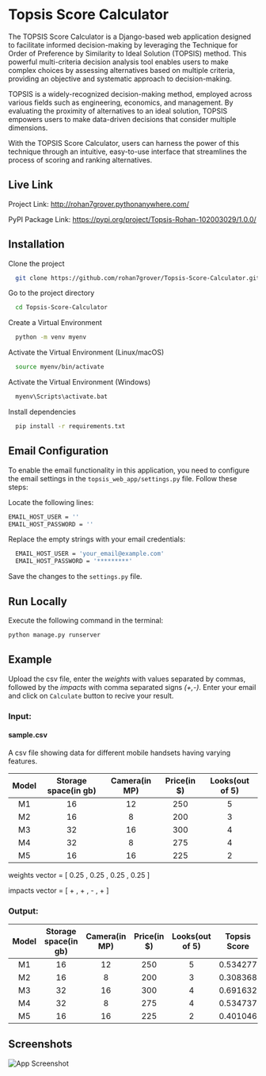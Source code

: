 # Topsis Score Calculator

The TOPSIS Score Calculator is a Django-based web application designed to facilitate informed decision-making by leveraging the Technique for Order of Preference by Similarity to Ideal Solution (TOPSIS) method. This powerful multi-criteria decision analysis tool enables users to make complex choices by assessing alternatives based on multiple criteria, providing an objective and systematic approach to decision-making.

TOPSIS is a widely-recognized decision-making method, employed across various fields such as engineering, economics, and management. By evaluating the proximity of alternatives to an ideal solution, TOPSIS empowers users to make data-driven decisions that consider multiple dimensions.

With the TOPSIS Score Calculator, users can harness the power of this technique through an intuitive, easy-to-use interface that streamlines the process of scoring and ranking alternatives.

## Live Link

Project Link: http://rohan7grover.pythonanywhere.com/

PyPI Package Link: https://pypi.org/project/Topsis-Rohan-102003029/1.0.0/

## Installation

Clone the project

```bash
  git clone https://github.com/rohan7grover/Topsis-Score-Calculator.git
```

Go to the project directory

```bash
  cd Topsis-Score-Calculator
```

Create a Virtual Environment

```bash
  python -m venv myenv
```

Activate the Virtual Environment (Linux/macOS)

```bash
  source myenv/bin/activate
```

Activate the Virtual Environment (Windows)

```bash
  myenv\Scripts\activate.bat
```

Install dependencies

```bash
  pip install -r requirements.txt
```

## Email Configuration

To enable the email functionality in this application, you need to configure the email settings in the `topsis_web_app/settings.py` file. Follow these steps:

Locate the following lines:

```bash
EMAIL_HOST_USER = ''
EMAIL_HOST_PASSWORD = ''
```

Replace the empty strings with your email credentials:

```bash
  EMAIL_HOST_USER = 'your_email@example.com'
  EMAIL_HOST_PASSWORD = '*********'
```

Save the changes to the `settings.py` file.

## Run Locally

Execute the following command in the terminal:

```bash
python manage.py runserver
```

## Example

Upload the csv file, enter the _weights_ with values separated by commas, followed by the _impacts_ with comma separated signs _(+,-)_.
Enter your email and click on `Calculate` button to recive your result.

### Input:

#### sample.csv

A csv file showing data for different mobile handsets having varying features.

| Model  | Storage space(in gb) | Camera(in MP)| Price(in $)  | Looks(out of 5) |
| :----: |:--------------------:|:------------:|:------------:|:---------------:|
| M1 | 16 | 12 | 250 | 5 |
| M2 | 16 | 8  | 200 | 3 |
| M3 | 32 | 16 | 300 | 4 |
| M4 | 32 | 8  | 275 | 4 |
| M5 | 16 | 16 | 225 | 2 |

weights vector = [ 0.25 , 0.25 , 0.25 , 0.25 ]

impacts vector = [ + , + , - , + ]

### Output:

| Model  | Storage space(in gb) | Camera(in MP)| Price(in $)  | Looks(out of 5) | Topsis Score | Rank |
| :----: |:--------------------:|:------------:|:------------:|:---------------:| :---: | :---: |
| M1 | 16 | 12 | 250 | 5 | 0.534277 | 3
| M2 | 16 | 8  | 200 | 3 | 0.308368 | 5
| M3 | 32 | 16 | 300 | 4 | 0.691632 | 1
| M4 | 32 | 8  | 275 | 4 | 0.534737 | 2
| M5 | 16 | 16 | 225 | 2 | 0.401046 | 4

## Screenshots

![App Screenshot](https://user-images.githubusercontent.com/85683864/227775815-0c375a6b-1f27-4570-b297-7a158d8d5bb6.png)

